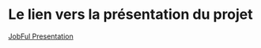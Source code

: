 # Le lien vers la présentation du projet
<a href="https://www.canva.com/design/DAGDuVUaA4w/VkTGWTSJYtyD560OnRos5w/edit?utm_content=DAGDuVUaA4w&utm_campaign=designshare&utm_medium=link2&utm_source=sharebutton">JobFul Presentation</a>